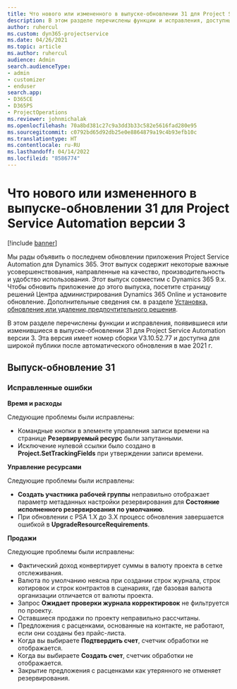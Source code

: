 ```yaml
---
title: Что нового или измененного в выпуске-обновлении 31 для Project Service Automation версии 3
description: В этом разделе перечислены функции и исправления, доступные в выпуске-обновлении 31 для Project Service Automation версии 3.
author: ruhercul
ms.custom: dyn365-projectservice
ms.date: 04/26/2021
ms.topic: article
ms.author: ruhercul
audience: Admin
search.audienceType:
- admin
- customizer
- enduser
search.app:
- D365CE
- D365PS
- ProjectOperations
ms.reviewer: johnmichalak
ms.openlocfilehash: 70a8bd381c27c9a3dd3b33c582e5616fad280e95
ms.sourcegitcommit: c0792bd65d92db25e0e8864879a19c4b93efb10c
ms.translationtype: HT
ms.contentlocale: ru-RU
ms.lasthandoff: 04/14/2022
ms.locfileid: "8586774"
---
```

# <a name="whats-new-or-changed-in-project-service-automation-update-release-31-v3"></a>Что нового или измененного в выпуске-обновлении 31 для Project Service Automation версии 3

[!include [banner](../includes/psa-now-project-operations.md)]

Мы рады объявить о последнем обновлении приложения Project Service Automation для Dynamics 365. Этот выпуск содержит некоторые важные усовершенствования, направленные на качество, производительность и удобство использования. Этот выпуск совместим с Dynamics 365 9.x. Чтобы обновить приложение до этого выпуска, посетите страницу решений Центра администрирования Dynamics 365 Online и установите обновление. Дополнительные сведения см. в разделе [Установка, обновление или удаление предпочтительного решения](/power-platform/admin/install-remove-preferred-solution).

В этом разделе перечислены функции и исправления, появившиеся или изменившиеся в выпуске-обновлении 31 для Project Service Automation версии 3. Эта версия имеет номер сборки V3.10.52.77 и доступна для широкой публики после автоматического обновления в мае 2021 г.

## <a name="update-release-31"></a>Выпуск-обновление 31

### <a name="bug-fixes"></a>Исправленные ошибки

**Время и расходы**

Следующие проблемы были исправлены:

- Командные кнопки в элементе управления записи времени на странице **Резервируемый ресурс** были запутанными.
- Исключение нулевой ссылки было создано в **Project.SetTrackingFields** при утверждении записи времени.

**Управление ресурсами**

Следующие проблемы были исправлены:

- **Создать участника рабочей группы** неправильно отображает параметр метаданных настройки резервирования для **Состояние исполненного резервирования по умолчанию**.
- При обновлении с PSA 1.X до 3.X процесс обновления завершается ошибкой в **UpgradeResourceRequirements**.


**Продажи**

Следующие проблемы были исправлены:

- Фактический доход конвертирует суммы в валюту проекта в сетке отслеживания.
- Валюта по умолчанию неясна при создании строк журнала, строк котировок и строк контрактов в сценариях, где базовая валюта организации отличается от валюты проекта.
- Запрос **Ожидает проверки журнала корректировок** не фильтруется по проекту.
- Оставшиеся продажи по проекту неправильно рассчитаны.
- Предложения с расценками, основанные на контакте, не работают, если они созданы без прайс-листа.
- Когда вы выбираете **Подтвердить счет**, счетчик обработки не отображается.
- Когда вы выбираете **Создать счет**, счетчик обработки не отображается.
- Закрытие предложения с расценками как утерянного не отменяет резервирования.







